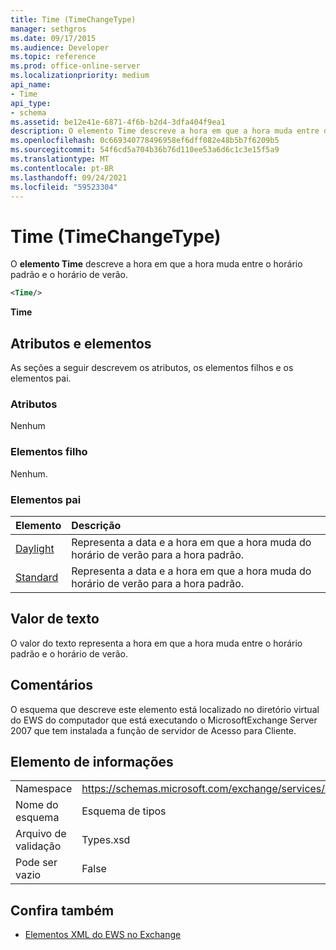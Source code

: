```yaml
---
title: Time (TimeChangeType)
manager: sethgros
ms.date: 09/17/2015
ms.audience: Developer
ms.topic: reference
ms.prod: office-online-server
ms.localizationpriority: medium
api_name:
- Time
api_type:
- schema
ms.assetid: be12e41e-6871-4f6b-b2d4-3dfa404f9ea1
description: O elemento Time descreve a hora em que a hora muda entre o horário padrão e o horário de verão.
ms.openlocfilehash: 0c669340778496958ef6dff082e48b5b7f6209b5
ms.sourcegitcommit: 54f6cd5a704b36b76d110ee53a6d6c1c3e15f5a9
ms.translationtype: MT
ms.contentlocale: pt-BR
ms.lasthandoff: 09/24/2021
ms.locfileid: "59523304"
---
```

# <a name="time-timechangetype"></a>Time (TimeChangeType)

O **elemento Time** descreve a hora em que a hora muda entre o horário padrão e o horário de verão. 
  
```xml
<Time/>
```

 **Time**
## <a name="attributes-and-elements"></a>Atributos e elementos

As seções a seguir descrevem os atributos, os elementos filhos e os elementos pai.
  
### <a name="attributes"></a>Atributos

Nenhum
  
### <a name="child-elements"></a>Elementos filho

Nenhum.
  
### <a name="parent-elements"></a>Elementos pai

|**Elemento**|**Descrição**|
|:-----|:-----|
|[Daylight](daylight.md) <br/> |Representa a data e a hora em que a hora muda do horário de verão para a hora padrão.  <br/> |
|[Standard](standard.md) <br/> |Representa a data e a hora em que a hora muda do horário de verão para a hora padrão.  <br/> |
   
## <a name="text-value"></a>Valor de texto

O valor do texto representa a hora em que a hora muda entre o horário padrão e o horário de verão.
  
## <a name="remarks"></a>Comentários

O esquema que descreve este elemento está localizado no diretório virtual do EWS do computador que está executando o MicrosoftExchange Server 2007 que tem instalada a função de servidor de Acesso para Cliente.
  
## <a name="element-information"></a>Elemento de informações

|||
|:-----|:-----|
|Namespace  <br/> |https://schemas.microsoft.com/exchange/services/2006/types  <br/> |
|Nome do esquema  <br/> |Esquema de tipos  <br/> |
|Arquivo de validação  <br/> |Types.xsd  <br/> |
|Pode ser vazio  <br/> |False  <br/> |
   
## <a name="see-also"></a>Confira também



- [Elementos XML do EWS no Exchange](ews-xml-elements-in-exchange.md)

